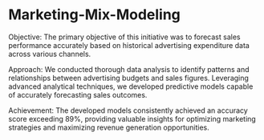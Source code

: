 # Marketing-Mix-Modeling

Objective: The primary objective of this initiative was to forecast sales performance accurately based on historical advertising expenditure data across various channels.

Approach: We conducted thorough data analysis to identify patterns and relationships between advertising budgets and sales figures. Leveraging advanced analytical techniques, we developed predictive models capable of accurately forecasting sales outcomes.

Achievement: The developed models consistently achieved an accuracy score exceeding 89%, providing valuable insights for optimizing marketing strategies and maximizing revenue generation opportunities.
